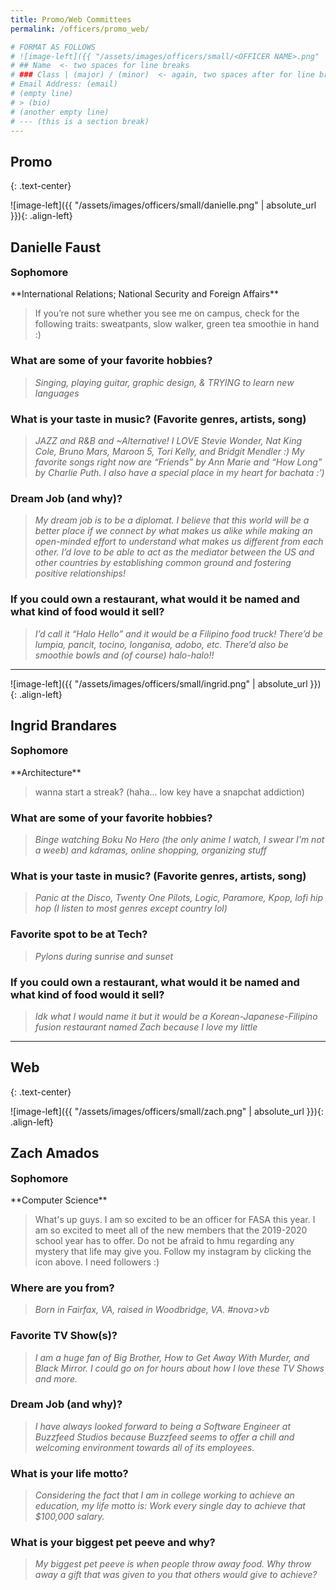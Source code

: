 ```yaml
---
title: Promo/Web Committees
permalink: /officers/promo_web/

# FORMAT AS FOLLOWS
# ![image-left]({{ "/assets/images/officers/small/<OFFICER NAME>.png" | absolute_url }}){: .align-left}
# ## Name  <- two spaces for line breaks
# ### Class | (major) / (minor)  <- again, two spaces after for line breaks
# Email Address: (email)
# (empty line)
# > (bio)
# (another empty line)
# --- (this is a section break)
---
```


## Promo
{: .text-center}

![image-left]({{ "/assets/images/officers/small/danielle.png" | absolute_url }}){: .align-left}
## Danielle Faust
<p style="margin-bottom: 0.45em; padding: 0"><a href="https://www.instagram.com/shawn_delopez/" style="margin: 0; padding: 0"><i class="fa fa-2x fa-fw fa-instagram" style="color: #494e48"></i></a>
<a href="mailto:danieef@vt.edu" style="margin: 0; padding: 0"><i class="fa fa-2x fa-fw fa-envelope" style="color: #494e48"></i></a></p>
<h3 style="margin-top: 0">Sophomore</h3>
**International Relations; National Security and Foreign Affairs**

> If you’re not sure whether you see me on campus, check for the following traits: sweatpants, slow walker, green tea smoothie in hand :)

### **What are some of your favorite hobbies?**

> *Singing, playing guitar, graphic design, & TRYING to learn new languages*

### **What is your taste in music? (Favorite genres, artists, song)**

> *JAZZ and R&B and ~Alternative! I LOVE Stevie Wonder, Nat King Cole, Bruno Mars, Maroon 5, Tori Kelly, and Bridgit Mendler :) My favorite songs right now are “Friends” by Ann Marie and “How Long” by Charlie Puth. I also have a special place in my heart for bachata :’)*

### **Dream Job (and why)?**

> *My dream job is to be a diplomat. I believe that this world will be a better place if we connect by what makes us alike while making an open-minded effort to understand what makes us different from each other. I’d love to be able to act as the mediator between the US and other countries by establishing common ground and fostering positive relationships!*

### **If you could own a restaurant, what would it be named and what kind of food would it sell?**

> *I’d call it “Halo Hello” and it would be a Filipino food truck! There’d be  lumpia, pancit, tocino, longanisa, adobo, etc. There’d also be smoothie bowls and (of course) halo-halo!!*

---

![image-left]({{ "/assets/images/officers/small/ingrid.png" | absolute_url }}){: .align-left}
## Ingrid Brandares
<p style="margin-bottom: 0.45em; padding: 0"><a href="https://twitter.com/nortezx" style="color: #494e48"><i class="fa fa-2x fa-fw fa-twitter"></i></a>
<a href="https://www.instagram.com/nortezc/" style="margin: 0; padding: 0"><i class="fa fa-2x fa-fw fa-instagram" style="color: #494e48"></i></a>
<a href="mailto:ijbrand@vt.edu" style="margin: 0; padding: 0"><i class="fa fa-2x fa-fw fa-envelope" style="color: #494e48"></i></a></p>
<h3 style="margin-top: 0">Sophomore</h3>
**Architecture**

> wanna start a streak? (haha... low key have a snapchat addiction)

### **What are some of your favorite hobbies?**

> *Binge watching Boku No Hero (the only anime I watch, I swear I'm not a weeb) and kdramas, online shopping, organizing stuff*

### **What is your taste in music? (Favorite genres, artists, song)**

> *Panic at the Disco, Twenty One Pilots, Logic, Paramore, Kpop, lofi hip hop (I listen to most genres except country lol)*

### **Favorite spot to be at Tech?**

> *Pylons during sunrise and sunset*

### **If you could own a restaurant, what would it be named and what kind of food would it sell?**

> *Idk what I would name it but it would be a Korean-Japanese-Filipino fusion  restaurant named Zach because I love my little*

---

## Web
{: .text-center}

![image-left]({{ "/assets/images/officers/small/zach.png" | absolute_url }}){: .align-left}
## Zach Amados
<a href="https://www.instagram.com/i_z_a_c_h_/" style="margin: 0; padding: 0"><i class="fa fa-2x fa-fw fa-instagram" style="color: #494e48"></i></a>
<a href="mailto:azach99@vt.edu" style="margin: 0; padding: 0"><i class="fa fa-2x fa-fw fa-envelope" style="color: #494e48"></i></a></p>
<h3 style="margin-top: 0">Sophomore</h3>
**Computer Science**

>  What's up guys. I am so excited to be an officer for FASA this year. I am so excited to meet all of the new members that the 2019-2020 school year has to offer. Do not be afraid to hmu regarding any mystery that life may give you. Follow my instagram by clicking the icon above. I need followers :)

### **Where are you from?**
> *Born in Fairfax, VA, raised in Woodbridge, VA. #nova>vb*

### **Favorite TV Show(s)?**

> *I am a huge fan of Big Brother, How to Get Away With Murder, and Black Mirror. I could go on for hours about how I love these TV Shows and more.*

### **Dream Job (and why)?**

> *I have always looked forward to being a Software Engineer at Buzzfeed Studios because Buzzfeed seems to offer a chill and welcoming environment towards all of its employees.*

### **What is your life motto?**

> *Considering the fact that I am in college working to achieve an education, my life motto is: Work every single day to achieve that $100,000 salary.*

### **What is your biggest pet peeve and why?**

> *My biggest pet peeve is when people throw away food. Why throw away a gift that was given to you that others would give to achieve?*
